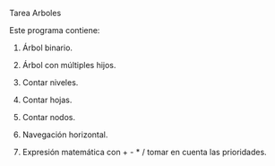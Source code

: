 Tarea Arboles

Este programa contiene:

1. Árbol binario.

2. Árbol con múltiples hijos.

3. Contar niveles.

4. Contar hojas.

5. Contar nodos.

6. Navegación horizontal.

7. Expresión matemática con + - * / tomar en cuenta las prioridades.